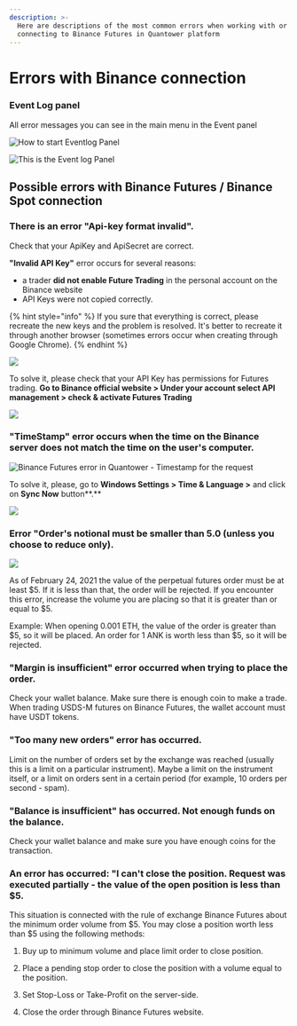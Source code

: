 ```yaml
---
description: >-
  Here are descriptions of the most common errors when working with or
  connecting to Binance Futures in Quantower platform
---
```


# Errors with Binance connection

### Event Log panel

All error messages you can see in the main menu in the Event panel 

![How to start Eventlog Panel](../../.gitbook/assets/image%20%28103%29.png)

![This is the Event log Panel](../../.gitbook/assets/image%20%28101%29.png)

## Possible errors with Binance Futures / Binance Spot connection

### There is an error "Api-key format invalid". 

Check that your ApiKey and ApiSecret are correct.

**"Invalid API Key"** error occurs for several reasons:

* a trader **did not enable Future Trading** in the personal account on the Binance website
* API Keys were not copied correctly.

{% hint style="info" %}
If you sure that everything is correct, please recreate the new keys and the problem is resolved. It's better to recreate it through another browser \(sometimes errors occur when creating through Google Chrome\).
{% endhint %}

![](../../.gitbook/assets/binance-futures-error.png)

To solve it, please check that your API Key has permissions for Futures trading. **Go to Binance official website &gt; Under your account select API management &gt; check & activate Futures Trading**

![](../../.gitbook/assets/image%20%2888%29.png)



### **"TimeStamp"** error occurs when the time on the Binance server does not match the time on the user's computer.

![Binance Futures error in Quantower - Timestamp for the request](../../.gitbook/assets/image%20%2889%29.png)

To solve it, please, go to **Windows Settings &gt; Time & Language &gt;** and click on **Sync Now** button**.**

![](../../.gitbook/assets/image%20%2892%29.png)

### 

### Error "Order's notional must be smaller than 5.0 \(unless you choose to reduce only\).

 

![](../../.gitbook/assets/image%20%28102%29.png)

As of February 24, 2021 the value of the perpetual futures order must be at least $5. If it is less than that, the order will be rejected. If you encounter this error, increase the volume you are placing so that it is greater than or equal to $5.

Example: When opening 0.001 ETH, the value of the order is greater than $5, so it will be placed. An order for 1 ANK is worth less than $5, so it will be rejected.

### "Margin is insufficient" error occurred when trying to place the order.

 Check your wallet balance. Make sure there is enough coin to make a trade. When trading USDS-M futures on Binance Futures, the wallet account must have USDT tokens.

### "Too many new orders" error has occurred.

 Limit on the number of orders set by the exchange was reached \(usually this is a limit on a particular instrument\). Maybe a limit on the instrument itself, or a limit on orders sent in a certain period \(for example, 10 orders per second - spam\).

### "Balance is insufficient" has occurred. Not enough funds on the balance.

 Check your wallet balance and make sure you have enough coins for the transaction.

### An error has occurred: "I can't close the position. Request was executed partially - the value of the open position is less than $5. 

This situation is connected with the rule of exchange Binance Futures about the minimum order volume from $5. You may close a position worth less than $5 using the following methods:

 1. Buy up to minimum volume and place limit order to close position. 

2. Place a pending stop order to close the position with a volume equal to the position. 

3. Set Stop-Loss or Take-Profit on the server-side.

 4. Close the order through Binance Futures website.

